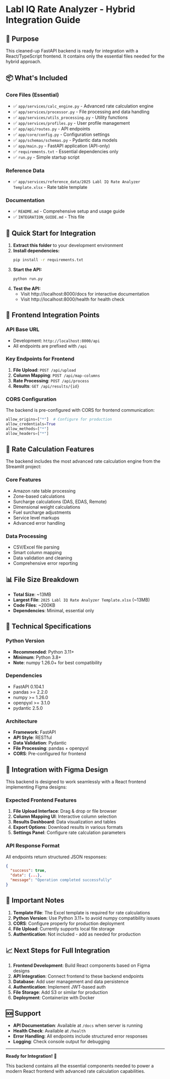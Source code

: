 # Labl IQ Rate Analyzer - Hybrid Integration Guide

## 🎯 Purpose
This cleaned-up FastAPI backend is ready for integration with a React/TypeScript frontend. It contains only the essential files needed for the hybrid approach.

## 📦 What's Included

### Core Files (Essential)
- ✅ `app/services/calc_engine.py` - Advanced rate calculation engine
- ✅ `app/services/processor.py` - File processing and data handling
- ✅ `app/services/utils_processing.py` - Utility functions
- ✅ `app/services/profiles.py` - User profile management
- ✅ `app/api/routes.py` - API endpoints
- ✅ `app/core/config.py` - Configuration settings
- ✅ `app/schemas/schemas.py` - Pydantic data models
- ✅ `app/main.py` - FastAPI application (API-only)
- ✅ `requirements.txt` - Essential dependencies only
- ✅ `run.py` - Simple startup script

### Reference Data
- ✅ `app/services/reference_data/2025 Labl IQ Rate Analyzer Template.xlsx` - Rate table template

### Documentation
- ✅ `README.md` - Comprehensive setup and usage guide
- ✅ `INTEGRATION_GUIDE.md` - This file

## 🚀 Quick Start for Integration

1. **Extract this folder** to your development environment
2. **Install dependencies:**
   ```bash
   pip install -r requirements.txt
   ```
3. **Start the API:**
   ```bash
   python run.py
   ```
4. **Test the API:**
   - Visit http://localhost:8000/docs for interactive documentation
   - Visit http://localhost:8000/health for health check

## 🔗 Frontend Integration Points

### API Base URL
- Development: `http://localhost:8000/api`
- All endpoints are prefixed with `/api`

### Key Endpoints for Frontend
1. **File Upload**: `POST /api/upload`
2. **Column Mapping**: `POST /api/map-columns`
3. **Rate Processing**: `POST /api/process`
4. **Results**: `GET /api/results/{id}`

### CORS Configuration
The backend is pre-configured with CORS for frontend communication:
```python
allow_origins=["*"]  # Configure for production
allow_credentials=True
allow_methods=["*"]
allow_headers=["*"]
```

## 🧮 Rate Calculation Features

The backend includes the most advanced rate calculation engine from the Streamlit project:

### Core Features
- Amazon rate table processing
- Zone-based calculations
- Surcharge calculations (DAS, EDAS, Remote)
- Dimensional weight calculations
- Fuel surcharge adjustments
- Service level markups
- Advanced error handling

### Data Processing
- CSV/Excel file parsing
- Smart column mapping
- Data validation and cleaning
- Comprehensive error reporting

## 📊 File Size Breakdown

- **Total Size**: ~13MB
- **Largest File**: `2025 Labl IQ Rate Analyzer Template.xlsx` (~13MB)
- **Code Files**: ~200KB
- **Dependencies**: Minimal, essential only

## 🔧 Technical Specifications

### Python Version
- **Recommended**: Python 3.11+
- **Minimum**: Python 3.8+
- **Note**: numpy 1.26.0+ for best compatibility

### Dependencies
- FastAPI 0.104.1
- pandas >= 2.2.0
- numpy >= 1.26.0
- openpyxl >= 3.1.0
- pydantic 2.5.0

### Architecture
- **Framework**: FastAPI
- **API Style**: RESTful
- **Data Validation**: Pydantic
- **File Processing**: pandas + openpyxl
- **CORS**: Pre-configured for frontend

## 🎨 Integration with Figma Design

This backend is designed to work seamlessly with a React frontend implementing Figma designs:

### Expected Frontend Features
1. **File Upload Interface**: Drag & drop or file browser
2. **Column Mapping UI**: Interactive column selection
3. **Results Dashboard**: Data visualization and tables
4. **Export Options**: Download results in various formats
5. **Settings Panel**: Configure rate calculation parameters

### API Response Format
All endpoints return structured JSON responses:
```json
{
  "success": true,
  "data": {...},
  "message": "Operation completed successfully"
}
```

## 🚨 Important Notes

1. **Template File**: The Excel template is required for rate calculations
2. **Python Version**: Use Python 3.11+ to avoid numpy compatibility issues
3. **CORS**: Configure properly for production deployment
4. **File Upload**: Currently supports local file storage
5. **Authentication**: Not included - add as needed for production

## 📈 Next Steps for Full Integration

1. **Frontend Development**: Build React components based on Figma designs
2. **API Integration**: Connect frontend to these backend endpoints
3. **Database**: Add user management and data persistence
4. **Authentication**: Implement JWT-based auth
5. **File Storage**: Add S3 or similar for production
6. **Deployment**: Containerize with Docker

## 🆘 Support

- **API Documentation**: Available at `/docs` when server is running
- **Health Check**: Available at `/health`
- **Error Handling**: All endpoints include structured error responses
- **Logging**: Check console output for debugging

---

**Ready for Integration!** 🚀

This backend contains all the essential components needed to power a modern React frontend with advanced rate calculation capabilities. 